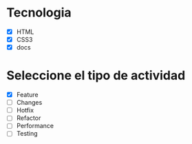 # Tecnologia
- [x] HTML
- [x] CSS3
- [x] docs

# Seleccione el tipo de actividad
- [x] Feature
- [ ] Changes
- [ ] Hotfix
- [ ] Refactor
- [ ] Performance
- [ ] Testing
